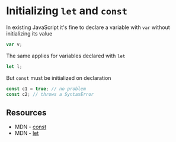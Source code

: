 # Initializing `let` and `const`

In existing JavaScript it's fine to declare a variable with `var` without initializing its value
```javascript
var v;
```

The same applies for variables declared with `let`
```javascript
let l;
```

But `const` must be initialized on declaration
```javascript
const c1 = true; // no problem
const c2; // throws a SyntaxError
```

## Resources

* MDN - [const](https://developer.mozilla.org/en/docs/Web/JavaScript/Reference/Statements/const)
* MDN - [let](https://developer.mozilla.org/en/docs/Web/JavaScript/Reference/Statements/let)
